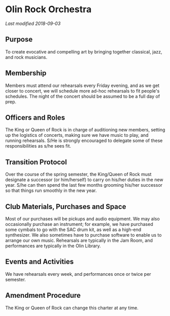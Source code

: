 # Olin Rock Orchestra
*Last modified 2018-09-03*

## Purpose

To create evocative and compelling art by bringing together classical, jazz, and rock musicians.

## Membership

Members must attend our rehearsals every Friday evening, and as we get closer to concert, we will schedule more ad-hoc rehearsals to fit people's schedules. The night of the concert should be assumed to be a full day of prep.

## Officers and Roles

The King or Queen of Rock is in charge of auditioning new members, setting up the logistics of concerts, making sure we have music to play, and running rehearsals. S/He is strongly encouraged to delegate some of these responsibilities as s/he sees fit.

## Transition Protocol

Over the course of the spring semester, the King/Queen of Rock must designate a successor (or him/herself) to carry on his/her duties in the new year. S/he can then spend the last few months grooming his/her successor so that things run smoothly in the new year.

## Club Materials, Purchases and Space

Most of our purchases will be pickups and audio equipment. We may also occasionally purchase an instrument; for example, we have purchased some cymbals to go with the SAC drum kit, as well as a high-end synthesizer. We also sometimes have to purchase software to enable us to arrange our own music. Rehearsals are typically in the Jam Room, and performances are typically in the Olin Library.

## Events and Activities

We have rehearsals every week, and performances once or twice per semester.

## Amendment Procedure

The King or Queen of Rock can change this charter at any time.
